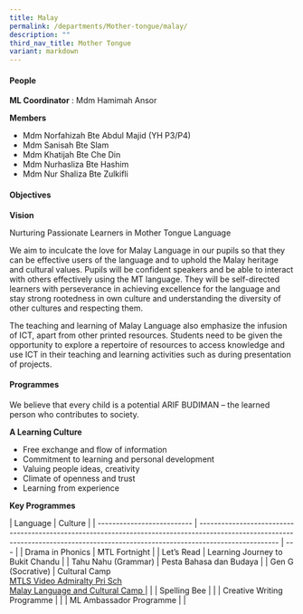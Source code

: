 ```yaml
---
title: Malay
permalink: /departments/Mother-tongue/malay/
description: ""
third_nav_title: Mother Tongue
variant: markdown
---
```

#### People

**ML Coordinator**  :  Mdm Hamimah Ansor

**Members**

* Mdm Norfahizah Bte Abdul Majid (YH P3/P4)
* Mdm Sanisah Bte Slam
* Mdm Khatijah Bte Che Din
* Mdm Nurhasliza Bte Hashim
* Mdm Nur Shaliza Bte Zulkifli

#### Objectives

**Vision**

Nurturing Passionate Learners in Mother Tongue Language

We aim to inculcate the love for Malay Language in our pupils so that they can be effective users of the language and to uphold the Malay heritage and cultural values. Pupils will be confident speakers and be able to interact with others effectively using the MT language. They will be self-directed learners with perseverance in achieving excellence for the language and stay strong rootedness in own culture and understanding the diversity of other cultures and respecting them.

The teaching and learning of Malay Language also emphasize the infusion of ICT, apart from other printed resources. Students need to be given the opportunity to explore a repertoire of resources to access knowledge and use ICT in their teaching and learning activities such as during presentation of projects.

#### Programmes

We believe that every child is a potential ARIF BUDIMAN – the learned person who contributes to society.

**A Learning Culture**

- Free exchange and flow of information
- Commitment to learning and personal development
- Valuing people ideas, creativity
- Climate of openness and trust
- Learning from experience

**Key Programmes**

| Language                   | Culture                                                                                                                                                                            |
| -------------------------- | ---------------------------------------------------------------------------------------------------------------------------------------------------------------------------------- | --- |
| Drama in Phonics           | MTL Fortnight                                                                                                                                                                      |
| Let’s Read                 | Learning Journey to Bukit Chandu                                                                                                                                                   |
| Tahu Nahu (Grammar)        | Pesta Bahasa dan Budaya                                                                                                                                                            |
| Gen G (Socrative)          | Cultural Camp <br> [MTLS Video Admiralty Pri Sch](https://drive.google.com/file/d/1y25fSU9YtRjKvUGklxtXnES1hbhUZ7g3/view) <br>[Malay Language and Cultural Camp ](/files/MTLS.pdf) |     |
| Spelling Bee               |                                                                                                                                                                                    |
| Creative Writing Programme |                                                                                                                                                                                    |
| ML Ambassador Programme    |                                                                                                                                                                                    |
